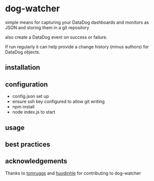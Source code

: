 # dog-watcher
simple means for capturing your DataDog dashboards and monitors as JSON and storing them in a git repository

also create a DataDog event on success or failure.

If run regularly it can help provide a change history (minus authors) for DataDog objects.

## installation

## configuration
- config.json set up
- ensure ssh key configured to allow git writing
- npm install
- node index.js to start

## usage

## best practices


## acknowledgements 

Thanks to [tomruggs](https://github.com/tomruggs) and [huydinhle](https://github.com/huydinhle) for contributing to dog-watcher
